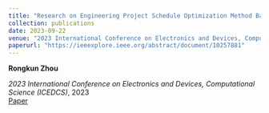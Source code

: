 ```yaml
---
title: "Research on Engineering Project Schedule Optimization Method Based on HRRN"
collection: publications
date: 2023-09-22
venue: "2023 International Conference on Electronics and Devices, Computational Science (ICEDCS)"
paperurl: "https://ieeexplore.ieee.org/abstract/document/10257881"
---
```


**Rongkun Zhou**  

*2023 International Conference on Electronics and Devices, Computational Science (ICEDCS)*, 2023  
[Paper](https://ieeexplore.ieee.org/abstract/document/10257881)
